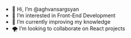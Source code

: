 - 👋 Hi, I’m @aghvansargsyan
- 👀 I’m interested in Front-End Development
- 🌱 I’m currently improving my knowledge
- 🌪️ I’m looking to collaborate on React projects
<!-- - 📫 How to reach me ... -->
<!---
aghvansargsyan/aghvansargsyan is a ✨ special ✨ repository because its `README.md` (this file) appears on your GitHub profile.
You can click the Preview link to take a look at your changes.
--->
